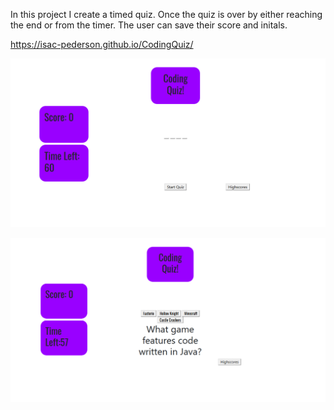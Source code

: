 In this project I create a timed quiz. Once the quiz is over by either reaching the end or from the timer. The user can save their score and initals.

https://isac-pederson.github.io/CodingQuiz/

![](images/QuizStart.PNG)

![](images/QuizQuestion.PNG)

